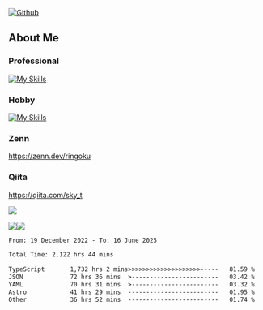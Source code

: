 [![Github](https://img.shields.io/github/followers/skyt-a?label=Follow&style=social)](https://github.com/skyt-a)

## About Me
### Professional
[![My Skills](https://skillicons.dev/icons?i=react,ts,js,nodejs,java,graphql,firebase,githubactions&theme=light)](https://skillicons.dev)
### Hobby
[![My Skills](https://skillicons.dev/icons?i=unity,rust,py&theme=light)](https://skillicons.dev)

### Zenn
https://zenn.dev/ringoku
### Qiita
https://qiita.com/sky_t


![](https://github-profile-summary-cards.vercel.app/api/cards/profile-details?username=skyt-a&theme=default)

![](https://github-profile-summary-cards.vercel.app/api/cards/repos-per-language?username=skyt-a&theme=default)![](https://github-profile-summary-cards.vercel.app/api/cards/stats?username=RinGoku&theme=default)

<!--START_SECTION:waka-->

```txt
From: 19 December 2022 - To: 16 June 2025

Total Time: 2,122 hrs 44 mins

TypeScript       1,732 hrs 2 mins>>>>>>>>>>>>>>>>>>>>-----   81.59 %
JSON             72 hrs 36 mins  >------------------------   03.42 %
YAML             70 hrs 31 mins  >------------------------   03.32 %
Astro            41 hrs 29 mins  -------------------------   01.95 %
Other            36 hrs 52 mins  -------------------------   01.74 %
```

<!--END_SECTION:waka-->
